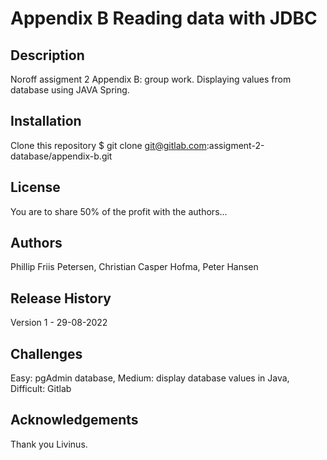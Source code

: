 # Appendix B Reading data with JDBC

## Description

Noroff assigment 2 Appendix B: group work. 
Displaying values from database using JAVA Spring.

## Installation 

Clone this repository
$ git clone git@gitlab.com:assigment-2-database/appendix-b.git

## License

You are to share 50% of the profit with the authors...

## Authors

Phillip Friis Petersen,
Christian Casper Hofma,
Peter Hansen

## Release History

Version 1 - 29-08-2022

## Challenges
Easy: pgAdmin database,
Medium: display database values in Java,
Difficult: Gitlab

## Acknowledgements

Thank you Livinus.
